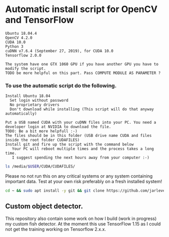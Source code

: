 # Automatic install script for OpenCV and TensorFlow



```
Ubuntu 18.04.4
OpenCV 4.2.0
CUDA 10.0
Python 3
cuDNN v7.6.4 (September 27, 2019), for CUDA 10.0
Tensorflow 2.0.0

The system have one GTX 1060 GPU if you have another GPU you have to modify the script.
TODO be more helpful on this part. Pass COMPUTE MODULE AS PARAMETER ?
```

### To use the automatic script do the following.
```
Install Ubuntu 18.04
  Set login without password
  No proprietary drivers
  Don't download while installing (This script will do that anyway automatically)

Put a USB named CUDA with your cuDNN files into your PC. You need a developer login at NVIDIA to download the file.
TODO: Be a bit more helpfull :-)
The files should be in this folder (USB drive name CUDA and files inside the root folder CUDAFILES)
Install git and fire up the script with the command below
   Your PC will reboot multiple times and the process takes a long time.
   I suggest spending the next hours away from your computer :-)
```
```bash
ls /media/$USER/CUDA/CUDAFILES/
```

Please no not run this on any critical systems or any system containing important data. Test at your own risk preferably on a fresh installed system!

```bash
cd ~ && sudo apt install -y git && git clone https://github.com/jarleven/CUDA-OpenCV.git && cd CUDA-OpenCV/CUDA102-OpenCV420/ && ./setup.sh
```


## Custom object detector.
This repository also contain some work on how I build (work in progress) my custom fish detector. At the moment this use TensorFlow 1.15 as I could not get the training working on Tensorflow 2.x.x.
